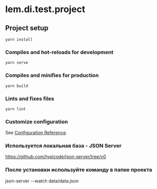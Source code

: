 # lem.di.test.project

## Project setup
```
yarn install
```

### Compiles and hot-reloads for development
```
yarn serve
```

### Compiles and minifies for production
```
yarn build
```

### Lints and fixes files
```
yarn lint
```

### Customize configuration
See [Configuration Reference](https://cli.vuejs.org/config/).

### Используется локальная база - JSON Server
https://github.com/typicode/json-server/tree/v0

### После установки используйте команду в папке проекта
json-server --watch data/data.json 
